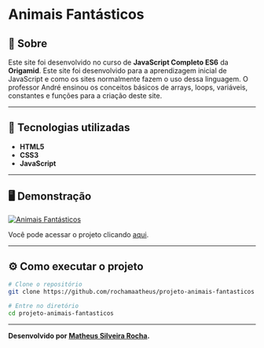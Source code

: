 <h1>Animais Fantásticos</h1>

<h2>🤔 Sobre</h2>

Este site foi desenvolvido no curso de **JavaScript Completo ES6** da **Origamid**.
Este site foi desenvolvido para a aprendizagem inicial de JavaScript e como os sites normalmente fazem o uso dessa linguagem. O professor André ensinou os conceitos
básicos de arrays, loops, variáveis, constantes e funções para a criação deste site.

<hr>

<h2>🚀 Tecnologias utilizadas</h2>

- **HTML5**
- **CSS3**
- **JavaScript**

<hr>

<h2>🖥️ Demonstração</h2>

[![Animais Fantásticos](https://i.imgur.com/ZyDF5bo.png "Clique para acessar o projeto")](https://rochamaatheus.github.io/projeto-animais-fantasticos/index.html "Clique para acessar o projeto")   

Você pode acessar o projeto clicando [aqui](https://rochamaatheus.github.io/projeto-animais-fantasticos/index.html).

<hr>

<h2>⚙ Como executar o projeto</h2>

```bash
# Clone o repositório
git clone https://github.com/rochamaatheus/projeto-animais-fantasticos

# Entre no diretório
cd projeto-animais-fantasticos
```

<hr>

**Desenvolvido por [Matheus Silveira Rocha](https://github.com/rochamaatheus/).**

